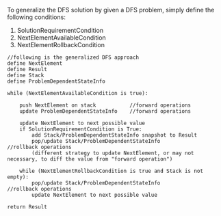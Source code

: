 To generalize the DFS solution by given a DFS problem, simply define the following conditions:
1. SolutionRequirementCondition
2. NextElementAvailableCondition
3. NextElementRollbackCondition

```
//following is the generalized DFS approach
define NextElement
define Result
define Stack
define ProblemDependentStateInfo

while (NextElementAvailableCondition is true):

    push NextElement on stack           //forward operations
    update ProblemDependentStateInfo    //forward operations

    update NextElement to next possible value
    if SolutionRequirementCondition is True:
        add Stack/ProblemDependentStateInfo snapshot to Result
        pop/update Stack/ProblemDependentStateInfo                  //rollback operations
        (different strategy to update NextElement, or may not necessary, to diff the value from "forward operation")

    while (NextElementRollbackCondition is true and Stack is not empty):
        pop/update Stack/ProblemDependentStateInfo                  //rollback operations
        update NextElement to next possible value

return Result
```